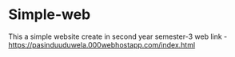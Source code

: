 # Simple-web
This a simple website create in second year semester-3
web link -https://pasinduuduwela.000webhostapp.com/index.html
